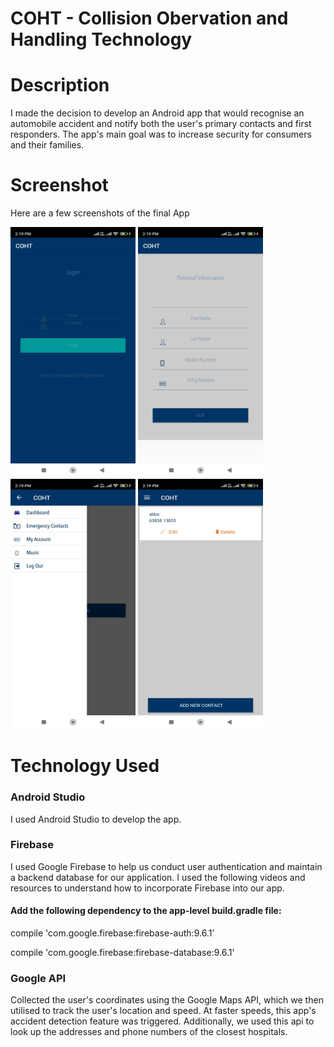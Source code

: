 # COHT - Collision Obervation and Handling Technology 

# Description
I made the decision to develop an Android app that would recognise an automobile accident and notify both the user's primary contacts and first responders. The app's main goal was to increase security for consumers and their families.
# Screenshot
Here are a few screenshots of the final App

<img src="screen shot/WhatsApp Image 2023-07-02 at 2.19.50 PM.jpeg" data-canonical-src="https://gyazo.com/eb5c5741b6a9a16c692170a41a49c858.png" width="200" height="400" />

<img src="screen shot/registerpage.jpeg" data-canonical-src="https://gyazo.com/eb5c5741b6a9a16c692170a41a49c858.png" width="200" height="400" />

<img src="screen shot/dashboard.jpeg" data-canonical-src="https://gyazo.com/eb5c5741b6a9a16c692170a41a49c858.png" width="200" height="400" />

<img src="screen shot/emergencycantact.jpeg" data-canonical-src="https://gyazo.com/eb5c5741b6a9a16c692170a41a49c858.png" width="200" height="400" />

# Technology Used
<h3>Android Studio</h3>

I used Android Studio to develop the app.

<h3>Firebase</h3>

I used Google Firebase to help us conduct user authentication and maintain a backend database for our application. I used the following videos and resources to understand how to incorporate Firebase into our app.

<h4>Add the following dependency to the app-level build.gradle file:</h4>

  compile 'com.google.firebase:firebase-auth:9.6.1'
  
  compile 'com.google.firebase:firebase-database:9.6.1'

<h3>Google API</h3>

Collected the user's coordinates using the Google Maps API, which we then utilised to track the user's location and speed.  At faster speeds, this app's accident detection feature was triggered. Additionally, we used this api to look up the addresses and phone numbers of the closest hospitals.
